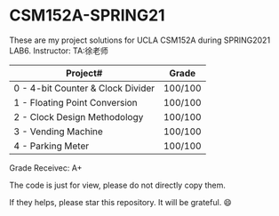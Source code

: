 # CSM152A-SPRING21
These are my project solutions for UCLA CSM152A during SPRING2021 LAB6. 
Instructor: TA:徐老师

| Project# | Grade |
| -------- | ----- |
| 0 - 4-bit Counter & Clock Divider       | 100/100   |
| 1 - Floating Point Conversion     | 100/100   |
| 2 - Clock Design Methodology  | 100/100   |
| 3 - Vending Machine       |     100/100  |
| 4 - Parking Meter |   100/100    |

Grade Receivec: A+ 

The code is just for view, please do not directly copy them. 

If they helps, please star this repository. It will be grateful. 😄
